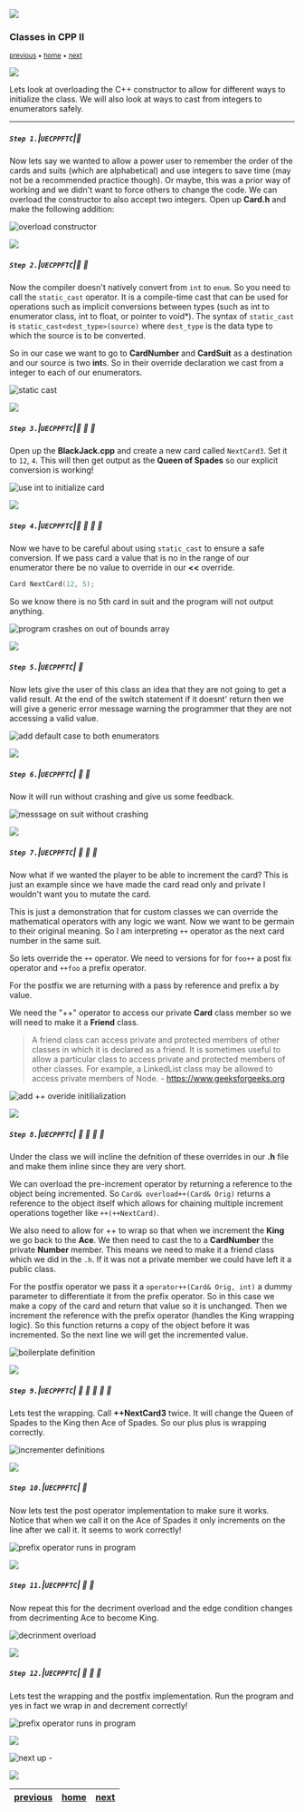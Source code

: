 ![](../images/line3.png)

### Classes in CPP II

<sub>[previous](../classes-cpp/README.md#user-content-classes-in-cpp) • [home](../README.md#user-content-ue5-cpp-functions--templates--classes) • [next](../class-inheritance/README.md#user-content-class-inheritance)</sub>

![](../images/line3.png)

Lets look at overloading the C++ constructor to allow for different ways to initialize the class.  We will also look at ways to cast from integers to enumerators safely.

---

##### `Step 1.`\|`UECPPFTC`|:small_blue_diamond:

Now lets say we wanted to allow a power user to remember the order of the cards and suits (which are alphabetical) and use integers to save time (may not be a recommended practice though).  Or maybe, this was a prior way of working and we didn't want to force others to change the code. We can overload the constructor to also accept two integers. Open up **Card.h** and make the following addition:

![overload constructor](images/overloadConsructor.png)

![](../images/line2.png)

##### `Step 2.`\|`UECPPFTC`|:small_blue_diamond: :small_blue_diamond: 

Now the compiler doesn't natively convert from `int` to `enum`.  So you need to call the `static_cast` operator. It is a compile-time cast that can be used for operations such as implicit conversions between types (such as int to enumerator class, int to float, or pointer to void*). The syntax of `static_cast` is `static_cast<dest_type>(source)` where `dest_type` is the data type to which the source is to be converted.

So in our case we want to go to **CardNumber** and **CardSuit** as a destination and our source is two **int**s. So in their override declaration we cast from a integer to each of our enumerators.

![static cast](images/staticCast.png)

![](../images/line2.png)

##### `Step 3.`\|`UECPPFTC`|:small_blue_diamond: :small_blue_diamond: :small_blue_diamond:

Open up the **BlackJack.cpp** and create a new card called `NextCard3`.  Set it to `12`, `4`.  This will then get output as the **Queen of Spades** so our explicit conversion is working!

![use int to initialize card](images/UseIntToInializeCard.png)

![](../images/line2.png)

##### `Step 4.`\|`UECPPFTC`|:small_blue_diamond: :small_blue_diamond: :small_blue_diamond: :small_blue_diamond:

Now we have to be careful about using `static_cast` to ensure a safe conversion.  If we pass card a value that is no in the range of our enumerator there be no value to override in our **<<** override. 

```cpp
Card NextCard(12, 5);
```

So we know there is no 5th card in suit and the program will not output anything.

![program crashes on out of bounds array](images/staticCastCrash.png)

![](../images/line2.png)

##### `Step 5.`\|`UECPPFTC`| :small_orange_diamond:

Now lets give the user of this class an idea that they are not going to get a valid result. At the end of the switch statement if it doesnt' return then we will give a generic error message warning the programmer that they are not accessing a valid value.

![add default case to both enumerators](images/addDefaultToBothEnums.png)

![](../images/line2.png)

##### `Step 6.`\|`UECPPFTC`| :small_orange_diamond: :small_blue_diamond:

Now it will run without crashing and give us some feedback.

![messsage on suit without crashing](images/enterInvalidSuit.png)

![](../images/line2.png)

##### `Step 7.`\|`UECPPFTC`| :small_orange_diamond: :small_blue_diamond: :small_blue_diamond:

Now what if we wanted the player to be able to increment the card?  This is just an example since we have made the card read only and private I wouldn't want you to mutate the card.

This is just a demonstration that for custom classes we can override the mathematical operators with any logic we want.  Now we want to be germain to their original meaning.  So I am interpreting `++` operator as the next card number in the same suit.

So lets override the `++` operator.  We need to versions for for `foo++` a post fix operator and `++foo` a prefix operator.

For the postfix we are returning with a pass by reference and prefix a by value.

We need the "++" operator to access our private **Card** class member so we will need to make it a **Friend** class. 

> A friend class can access private and protected members of other classes in which it is declared as a friend. It is sometimes useful to allow a particular class to access private and protected members of other classes. For example, a LinkedList class may be allowed to access private members of Node. - https://www.geeksforgeeks.org

![add ++ overide initilialization](images/override++Operator.png)


![](../images/line2.png)

##### `Step 8.`\|`UECPPFTC`| :small_orange_diamond: :small_blue_diamond: :small_blue_diamond: :small_blue_diamond:

Under the class we will incline the defnition of these overrides in our **.h** file and make them inline since they are very short.

We can overload the pre-increment operator by returning a reference to the object being incremented. So `Card& overload++(Card& Orig)` returns a reference to the object itself which allows for chaining multiple increment operations together like `++(++NextCard)`.

We also need to allow for ++ to wrap so that when we increment the **King** we go back to the **Ace**.  We then need to cast the to a **CardNumber** the private **Number** member.  This means we need to make it a friend class which we did in the `.h`.  If it was not a private member we could have left it a public class.

For the postfix operator we pass it a `operator++(Card& Orig, int)` a dummy parameter to differentiate it from the prefix operator. So in this case we make a copy of the card and return that value so it is unchanged.  Then we increment the reference with the prefix operator (handles the King wrapping logic).  So this function returns a copy of the object before it was incremented.  So the next line we will get the incremented value.

![boilerplate definition](images/boilerplateDefinition.png)

![](../images/line2.png)

##### `Step 9.`\|`UECPPFTC`| :small_orange_diamond: :small_blue_diamond: :small_blue_diamond: :small_blue_diamond: :small_blue_diamond:

Lets test the wrapping. Call **++NextCard3** twice.  It will change the Queen of Spades to the King then Ace of Spades.  So our plus plus is wrapping correctly.

![incrementer definitions](images/incrementerDefinitions.png)

![](../images/line2.png)

##### `Step 10.`\|`UECPPFTC`| :large_blue_diamond:

Now lets test the post operator implementation to make sure it works. Notice that when we call it on the Ace of Spades it only increments on the line after we call it.  It seems to work correctly!

![prefix operator runs in program](images/testPrefixOverload.png)

![](../images/line2.png)

##### `Step 11.`\|`UECPPFTC`| :large_blue_diamond: :small_blue_diamond: 

Now repeat this for the decriment overload and the edge condition changes from decrimenting Ace to become King.

![decrinment overload](images/decrimentOverload.png)


![](../images/line2.png)

##### `Step 12.`\|`UECPPFTC`| :large_blue_diamond: :small_blue_diamond: :small_blue_diamond: 

Lets test the wrapping and the postfix implementation. Run the program and yes in fact we wrap in and decrement correctly!

![prefix operator runs in program](images/testPrefixOverload.png)

![](../images/line2.png)

<!-- <img src="https://via.placeholder.com/1000x100/45D7CA/000000/?text=Next Up - Class Inheritance"> -->

![next up - ](images/banner.png)

![](../images/line.png)

| [previous](../classes-cpp/README.md#user-content-classes-in-cpp)| [home](../README.md#user-content-ue5-cpp-functions--templates--classes) | [next](../class-inheritance/README.md#user-content-class-inheritance)|
|---|---|---|
